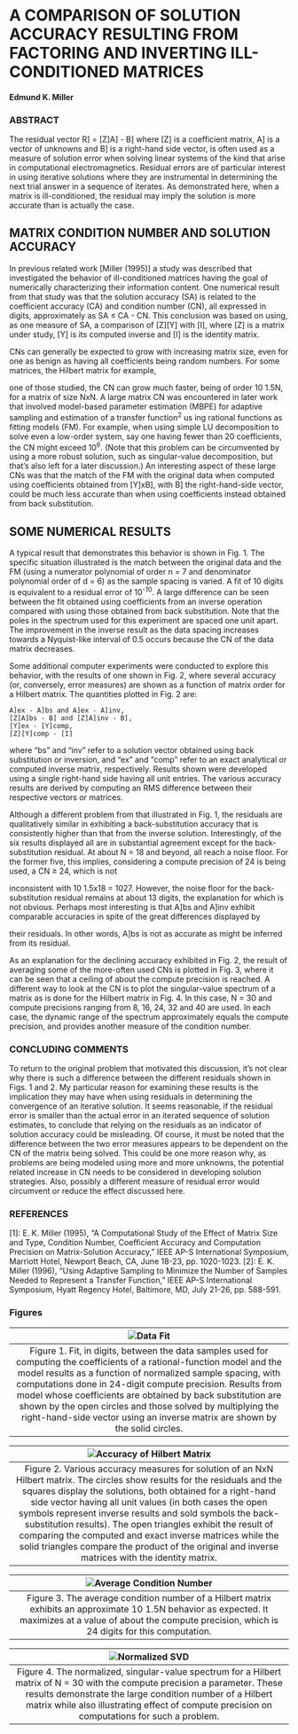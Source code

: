 # A COMPARISON OF SOLUTION ACCURACY RESULTING FROM FACTORING AND INVERTING ILL-CONDITIONED MATRICES

#### Edmund K. Miller

### ABSTRACT

The residual vector R] = [Z]A] - B] where [Z] is a coefficient matrix, A] is a vector of unknowns and
B] is a right-hand side vector, is often used as a measure of solution error when solving linear
systems of the kind that arise in computational electromagnetics. Residual errors are of particular
interest in using iterative solutions where they are instrumental in determining the next trial answer
in a sequence of iterates. As demonstrated here, when a matrix is ill-conditioned, the residual
may imply the solution is more accurate than is actually the case.

## MATRIX CONDITION NUMBER AND SOLUTION ACCURACY

In previous related work [Miller (1995)] a study was described that investigated the behavior of
ill-conditioned matrices having the goal of numerically characterizing their information content. One
numerical result from that study was that the solution accuracy (SA) is related to the coefficient
accuracy (CA) and condition number (CN), all expressed in digits, approximately as SA ≤ CA -
CN. This conclusion was based on using, as one measure of SA, a comparison of [Z][Y] with [I],
where [Z] is a matrix under study, [Y] is its computed inverse and [I] is the identity matrix.

CNs can generally be expected to grow with increasing matrix size, even for one as benign as
having all coefficients being random numbers. For some matrices, the Hilbert matrix for example,

one of those studied, the CN can grow much faster, being of order 10 1.5N, for a matrix of size
NxN. A large matrix CN was encountered in later work that involved model-based parameter
estimation (MBPE) for adaptive sampling and estimation of a transfer function<sup>2</sup> us
ing rational functions as fitting models (FM). For example, when using simple LU decomposition
to solve even a low-order system, say one having fewer than 20 coefficients, the CN might exceed
10<sup>6</sup>. (Note that this problem can be circumvented by using a more robust solution, such as
singular-value decomposition, but that’s also left for a later discussion.) An interesting aspect of
these large CNs was that the match of the FM with the original data when computed using coefficients
obtained from [Y]xB], with B] the right-hand-side vector, could be much less accurate than
when using coefficients instead obtained from back substitution.


## SOME NUMERICAL RESULTS

A typical result that demonstrates this behavior is shown in Fig. 1. The specific situation illustrated
is the match between the original data and the FM (using a numerator polynomial of order n = 7
and denominator polynomial order of d = 6) as the sample spacing is varied. A fit of 10 digits is
equivalent to a residual error of 10<sup>-10</sup>. A large difference can be seen between the fit obtained
using coefficients from an inverse operation compared with using those obtained from back substitution.
Note that the poles in the spectrum used for this experiment are spaced one unit apart.
The improvement in the inverse result as the data spacing increases towards a Nyquist-like interval
of 0.5 occurs because the CN of the data matrix decreases.

Some additional computer experiments were conducted to explore this behavior, with the results
of one shown in Fig. 2, where several accuracy (or, conversely, error measures) are shown
as a function of matrix order for a Hilbert matrix. The quantities plotted in Fig. 2 are:

```
A]ex - A]bs and A]ex - A]inv,
[Z]A]bs - B] and [Z]A]inv - B],
[Y]ex - [Y]comp,
[Z][Y]comp - [I]
```
where “bs” and “inv” refer to a solution vector obtained using back substitution or inversion, and
“ex” and “comp” refer to an exact analytical or computed inverse matrix, respectively. Results
shown were developed using a single right-hand side having all unit entries. The various accuracy
results are derived by computing an RMS difference between their respective vectors or
matrices.

Although a different problem from that illustrated in Fig. 1, the residuals are qualitatively similar in
exhibiting a back-substitution accuracy that is consistently higher than that from the inverse
solution. Interestingly, of the six results displayed all are in substantial agreement except for the
back-substitution residual. At about N = 18 and beyond, all reach a noise floor. For the former
five, this implies, considering a compute precision of 24 is being used, a CN ≥ 24, which is not

inconsistent with 10 1.5x18 = 1027. However, the noise floor for the back-substitution residual
remains at about 13 digits, the explanation for which is not obvious. Perhaps most interesting is
that A]bs and A]inv exhibit comparable accuracies in spite of the great differences displayed by

their residuals. In other words, A]bs is not as accurate as might be inferred from its residual.

As an explanation for the declining accuracy exhibited in Fig. 2, the result of averaging some of
the more-often used CNs is plotted in Fig. 3, where it can be seen that a ceiling of about the
compute precision is reached. A different way to look at the CN is to plot the singular-value
spectrum of a matrix as is done for the Hilbert matrix in Fig. 4. In this case, N = 30 and compute
precisions ranging from 8, 16, 24, 32 and 40 are used. In each case, the dynamic range of the
spectrum approximately equals the compute precision, and provides another measure of the
condition number.

### CONCLUDING COMMENTS
To return to the original problem that motivated this discussion, it’s not clear why there is such a
difference between the different residuals shown in Figs. 1 and 2. My particular reason for examining
these results is the implication they may have when using residuals in determining the convergence
of an iterative solution. It seems reasonable, if the residual error is smaller than the actual error
in an iterated sequence of solution estimates, to conclude that relying on the residuals as
an indicator of solution accuracy could be misleading. Of course, it must be noted that the difference
between the two error measures appears to be dependent on the CN of the matrix being
solved. This could be one more reason why, as problems are being modeled using more and
more unknowns, the potential related increase in CN needs to be considered in developing
solution strategies. Also, possibly a different measure of residual error would circumvent or reduce
the effect discussed here.

### REFERENCES

[1]: E. K. Miller (1995), “A Computational Study of the Effect of Matrix Size and Type, Condition
     Number, Coefficient Accuracy and Computation Precision on Matrix-Solution Accuracy,” IEEE
     AP-S International Symposium, Marriott Hotel, Newport Beach, CA, June 18-23, pp. 1020-1023.
[2]: E. K. Miller (1996), “Using Adaptive Sampling to Minimize the Number of Samples Needed to
     Represent a Transfer Function,” IEEE AP-S International Symposium, Hyatt Regency Hotel,
     Baltimore, MD, July 21-26, pp. 588-591.

### Figures

|![Data Fit](./Fig1.png)|
|:---:|
|Figure 1. Fit, in digits, between the data samples used for computing the coefficients of a rational-function model and the model results as a function of normalized sample spacing, with computations done in 24-digit compute precision. Results from model whose coefficients are obtained by back substitution are shown by the open circles and those solved by multiplying the right-hand-side vector using an inverse matrix are shown by the solid circles.|

|![Accuracy of Hilbert Matrix](./Fig2.png)|
|:---:|
|Figure 2. Various accuracy measures for solution of an NxN Hilbert matrix. The circles show results for the residuals and the squares display the solutions, both obtained for a right-hand side vector having all unit values (in both cases the open symbols represent inverse results and sold symbols the back-substitution results). The open triangles exhibit the result of comparing the computed and exact inverse matrices while the solid triangles compare the product of the original and inverse matrices with the identity matrix.|

|![Average Condition Number](./Fig3.png)|
|:---:|
|Figure 3. The average condition number of a Hilbert matrix exhibits an approximate 10 1.5N behavior as expected. It maximizes at a value of about the compute precision, which is 24 digits for this computation.|

|![Normalized SVD](./Fig4.png)|
|:---:|
|Figure 4. The normalized, singular-value spectrum for a Hilbert matrix of N = 30 with the compute precision a parameter. These results demonstrate the large condition number of a Hilbert matrix while also illustrating effect of compute precision on computations for such a problem.|
